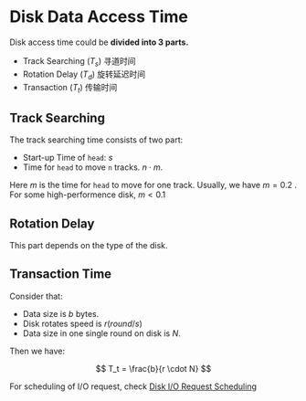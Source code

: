 # Disk Data Access Time

Disk access time could be __divided into 3 parts.__

- Track Searching ($T_s$) 寻道时间
- Rotation Delay ($T_d$) 旋转延迟时间
- Transaction ($T_t$) 传输时间

## Track Searching

The track searching time consists of two part:

- Start-up Time of `head`: $s$
- Time for `head` to move `n` tracks. $n \cdot m$.

Here $m$ is the time for `head` to move for one track. Usually, we have $m = 0.2$ . For some high-performence disk, $m < 0.1$

## Rotation Delay

This part depends on the type of the disk.

## Transaction Time

Consider that:

- Data size is $b$ bytes.
- Disk rotates speed is $r (round/s)$
- Data size in one single round on disk is $N$.

Then we have:

$$
T_t = \frac{b}{r \cdot N}
$$

For scheduling of I/O request, check [Disk I/O Request Scheduling](./disk_schedule_algo.md)